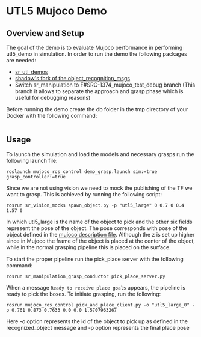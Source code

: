 # UTL5 Mujoco Demo

## Overview and Setup

The goal of the demo is to evaluate Mujoco performance in performing utl5_demo in simulation.
In order to run the demo the following packages are needed:

- [sr_utl_demos](https://github.com/shadow-robot/sr_utl_demos)
- [shadow's fork of the object_recognition_msgs](https://github.com/shadow-robot/object_recognition_msgs)
- Switch sr_manipulation to F#SRC-1374_mujoco_test_debug branch (This branch it allows to separate the approach and grasp phase
  which is useful for debugging reasons)

Before running the demo create the db folder in the tmp directory of your Docker with the following command:
```mkdir /tmp/db
```

## Usage

To launch the simulation and load the models and necessary grasps run the following launch file:

```
roslaunch mujoco_ros_control demo_grasp.launch sim:=true grasp_controller:=true
```

Since we are not using vision we need to mock the publishing of the TF we want to grasp. This is achieved by running the following script:

```
rosrun sr_vision_mocks spawn_object.py -p "utl5_large" 0 0.7 0 0.4 1.57 0
```

In which utl5_large is the name of the object to pick and the other six fields represent the pose of the object.
The pose corresponds with pose of the object defined in the [mujoco description file](https://github.com/shadow-robot/mujoco_ros_pkgs/blob/F%23SRC-1374_grasp_pipeline/mujoco_models/urdf/ur10_fh_environment.xml#L42). Although the z is set up higher since in Mujoco the frame of
the object is placed at the center of the object, while in the normal grasping pipeline this is placed on the surface.

To start the proper pipeline run the pick_place server with the following command:

```
rosrun sr_manipulation_grasp_conductor pick_place_server.py
```

When a message `Ready to receive place goals` appears, the pipeline is ready to pick the boxes. To initiate grasping, run the following:

```
rosrun mujoco_ros_control pick_and_place_client.py -o "utl5_large_0" -p 0.761 0.873 0.7633 0.0 0.0 1.5707963267
```

Here -o option represents the id of the object to pick up as defined in the recognized_object message and -p option represents the final place pose
